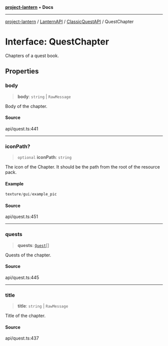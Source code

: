[**project-lantern**](../../../../../README.md) • **Docs**

***

[project-lantern](../../../../../globals.md) / [LanternAPI](../../../README.md) / [ClassicQuestAPI](../README.md) / QuestChapter

# Interface: QuestChapter

Chapters of a quest book.

## Properties

### body

> **body**: `string` \| `RawMessage`

Body of the chapter.

#### Source

api/quest.ts:441

***

### iconPath?

> `optional` **iconPath**: `string`

The icon of the Chapter.
It should be the path from the root of the resource pack.

#### Example

```ts
texture/gui/example_pic
```

#### Source

api/quest.ts:451

***

### quests

> **quests**: [`Quest`](../classes/Quest.md)[]

Quests of the chapter.

#### Source

api/quest.ts:445

***

### title

> **title**: `string` \| `RawMessage`

Title of the chapter.

#### Source

api/quest.ts:437

